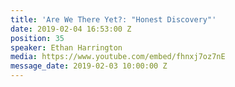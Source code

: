 ```yaml
---
title: 'Are We There Yet?: "Honest Discovery"'
date: 2019-02-04 16:53:00 Z
position: 35
speaker: Ethan Harrington
media: https://www.youtube.com/embed/fhnxj7oz7nE
message_date: 2019-02-03 10:00:00 Z
---
```


